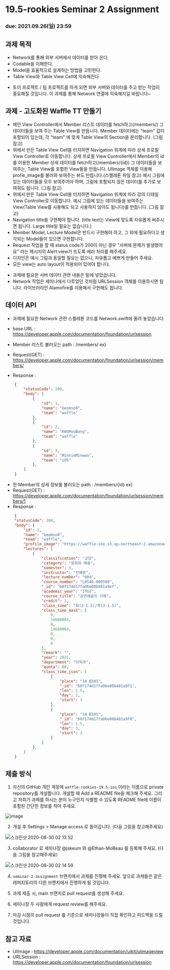 19.5-rookies Seminar 2 Assignment
================================

### **due: 2021.09.26(일) 23:59**

## 과제 목적
- Network를 통해 외부 서버에서 데이터를 받아 온다.
- Codable을 이해한다.
- Model을 효율적으로 설계하는 방법을 고민한다.
- Table View와 Table View Cell에 익숙해진다.
* 토이 프로젝트 / 팀 프로젝트를 하게 되면 외부 서버와 데이터를 주고 받는 작업이 중요해질 것입니다. 이 과제를 통해 Network 연결에 익숙해지길 바랍니다~

## 과제 - 고도화된 Waffle TT 만들기

- 메인 View Controller에서 Member 리스트 데이터를 fetch하고(/members/) 그 데이터들을 보여 주는 Table View를 만듭니다. Member 데이터에는 "team" 값이 포함되어 있는데, 각 "team" 에 맞게 Table View의 Section을 분리합니다. (그림 참고)
- 위에서 만든 Table View Cell을 터치하면 Navigation 위계에 따라 상세 프로필 View Controller로 이동합니다. 상세 프로필 View Controller에서 Member의 id를 이용한 Member 상세 데이터를 fetch하고(/members/{id}) 그 데이터들을 보여주는, Table View를 포함한 View들을 만듭니다. UIImage 객체를 이용해 profie_image를 불러와 보여주는 뷰도 만듭니다.(스켈레톤 파일 참고) 예시 그림에 있는 데이터들을 모두 보여주어야 하며, 그림에 포함되지 않은 데이터를 추가로 보여줘도 됩니다. (그림 참고)
- 위에서 만든 Table View Cell을 터치하면 Navigation 위계에 따라 강의 디테일 View Controller로 이동합니다. 예시 그림에 있는 데이터들을 보여주는 View(Table View를 사용해도 되고 사용하지 않아도 됩니다)를 만듭니다. (그림 참고)
- Navigation title을 구현해야 합니다. (title text는 View에 맞도록 자유롭게 써주시면 됩니다. Large title일 필요는 없습니다.)
- Member Model, Lecture Model은 반드시 구현해야 하고, 그 외에 필요하다고 생각되는 Model들이 있으면 구현합니다.
- Request 작업을 할 때 status code가 200이 아닌 경우 "서버에 문제가 발생했어요" 라는 메시지의 Alert view가 뜨도록 에러 처리를 해주세요.
- 디자인은 예시 그림과 동일할 필요는 없으니, 자유롭고 예쁘게 만들어 주세요.
- 모든 view는 auto layout이 적용되어 있어야 합니다.
* 과제에 필요한 서버 데이터 관련 내용은 밑에 넣었습니다.
* Network 작업은 세미나에서 다루었던 것처럼 URLSession 객체를 이용하시면 됩니다. 라이브러리인 Alamofire를 이용해서 구현해도 됩니다.

## 데이터 API
- 과제에 필요한 Network 관련 스켈레톤 코드를 Network.swift에 올려 놓았습니다.
- base URL : https://developer.apple.com/documentation/foundation/urlsession

- Member 리스트 불러오는 path : /members/
ex) 
- Request(GET) : https://developer.apple.com/documentation/foundation/urlsession/members/
- Response : 
```json
    {
        "statusCode": 200,
        "body": [
            {
                "id": 1,
                "name": "beomso0",
                "team": "waffle"
            },
            {
                "id": 2,
                "name": "KWSMooBang",
                "team": "waffle"
            },
            {
                "id": 3,
                "name": "MinnieMinwoo",
                "team": "iOS"
            },
        ]
    }
```

- 한 Member의 상세 정보를 불러오는 path : /members/{id}
ex) 
- Request(GET) : https://developer.apple.com/documentation/foundation/urlsession/members/1
- Response : 
```json
    {
    "statusCode": 200,
    "body": {
        "id": 1,
        "name": "beomso0",
        "team": "waffle",
        "profile_image": "https://waffle-ios.s3.ap-northeast-2.amazonaws.com/cat.png",
        "lectures": [
            {
                "classification": "교양",
                "category": "문화와 예술",
                "semester": 3,
                "instructor": "전예완",
                "lecture_number": "004",
                "course_number": "L0546.000500",
                "_id": "60f174d17fa06e00b481a9ef",
                "academic_year": "1학년",
                "course_title": "공연예술의 이해",
                "credit": 3,
                "class_time": "화(3-1.5)/목(3-1.5)",
                "class_time_mask": [
                    0,
                    14680064,
                    0,
                    14680064,
                    0,
                    0,
                    0
                ],
                "remark": "",
                "year": 2021,
                "department": "미학과",
                "quota": 80,
                "class_time_json": [
                    {
                        "place": "14-B101",
                        "_id": "60f174d17fa06e00b481a9f1",
                        "len": 1.5,
                        "day": 1,
                        "start": 3
                    },
                    {
                        "place": "14-B101",
                        "_id": "60f174d17fa06e00b481a9f0",
                        "len": 1.5,
                        "day": 3,
                        "start": 3
                    }
                ]
            },
        ]
    }
```

## 제출 방식
1. 자신의 GitHub 개인 계정에 `waffle-rookies-19.5-ios` 이라는 이름으로 private repository를 개설합니다. 개설할 때 Add a README file을 체크해 주세요. 그리고 저희가 과제를 하시는 분이 누구인지 식별할 수 있도록 README file에 이름이 포함된 간단한 정보를 적어 주세요.

![image](https://user-images.githubusercontent.com/39977696/131165209-a6da208f-e12c-4e74-9d45-321916ded169.png)

2. 개설 후 Settings > Manage access 로 들어갑니다. (다음 그림을 참고해주세요)

![스크린샷 2020-08-30 02 13 52](https://user-images.githubusercontent.com/35535636/91642567-5eb9fe00-ea67-11ea-9382-89fcce03be70.png)

3. collaborator 로 세미나장 @jskeum 와 @Ethan-MoBeau 를 등록해 주세요. (다음 그림을 참고해주세요)

![스크린샷 2020-08-30 02 14 59](https://user-images.githubusercontent.com/35535636/91642588-87da8e80-ea67-11ea-9d5a-60a3596463c9.png)

4. `seminar-2-assignment` 브랜치에서 과제를 진행해 주세요. 앞으로 과제들은 같은 레퍼지토리의 다른 브랜치에서 진행하게 될 것입니다.

5. 과제 제출 시, main 브랜치로 pull request를 생성해 주세요.

6. 세미나장 두 사람에게 request review를 해주세요.

7. 마감 시점의 pull request 를 기준으로 세미나장들이 직접 확인하고 피드백을 드릴 것입니다.

## 참고 자료
- UIImage : https://developer.apple.com/documentation/uikit/uiimageview
- URLSession : https://developer.apple.com/documentation/foundation/urlsession
